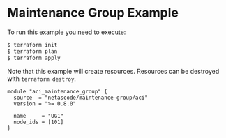 <!-- BEGIN_TF_DOCS -->
# Maintenance Group Example

To run this example you need to execute:

```bash
$ terraform init
$ terraform plan
$ terraform apply
```

Note that this example will create resources. Resources can be destroyed with `terraform destroy`.

```hcl
module "aci_maintenance_group" {
  source  = "netascode/maintenance-group/aci"
  version = ">= 0.8.0"

  name     = "UG1"
  node_ids = [101]
}
```
<!-- END_TF_DOCS -->